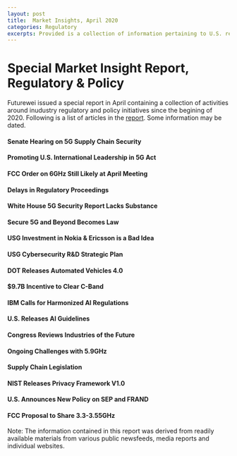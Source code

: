 ```yaml
---
layout: post
title:  Market Insights, April 2020
categories: Regulatory
excerpts: Provided is a collection of information pertaining to U.S. regulatory & policy initiatives since January 2020
---
```


# Special Market Insight Report, Regulatory & Policy

Futurewei issued a special report in April containing a collection of activities around inudustry regulatory and policy initiatives since the begining of 2020. Following is a list of articles in the [report](_posts/Market-Insights-SE1-March2020.pdf). Some information may be dated.

#### Senate Hearing on 5G Supply Chain Security
#### Promoting U.S. International Leadership in 5G Act
#### FCC Order on 6GHz Still Likely at April Meeting
#### Delays in Regulatory Proceedings
#### White House 5G Security Report Lacks Substance
#### Secure 5G and Beyond Becomes Law 
#### USG Investment in Nokia & Ericsson is a Bad Idea
#### USG Cybersecurity R&D Strategic Plan
#### DOT Releases Automated Vehicles 4.0
#### $9.7B Incentive to Clear C-Band
#### IBM Calls for Harmonized AI Regulations
#### U.S. Releases AI Guidelines
#### Congress Reviews Industries of the Future
#### Ongoing Challenges with 5.9GHz
#### Supply Chain Legislation
#### NIST Releases Privacy Framework V1.0
#### U.S. Announces New Policy on SEP and FRAND
#### FCC Proposal to Share 3.3-3.55GHz

Note: The information contained in this report was derived from readily available materials from various public newsfeeds, media reports and individual
websites.
